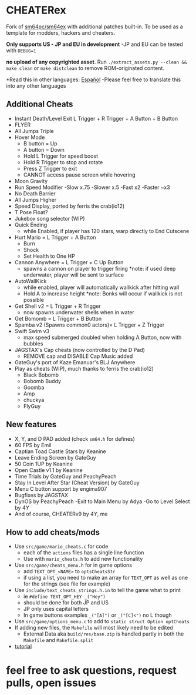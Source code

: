 # CHEATERex
Fork of [sm64pc/sm64ex](https://github.com/sm64pc/sm64ex) with additional patches built-in.
To be used as a template for modders, hackers and cheaters.

**Only supports US - JP and EU in development**
 -JP and EU can be tested with `DEBUG=1`

**no upload of any copyrighted asset**. 
Run `./extract_assets.py --clean && make clean` or `make distclean` to remove ROM-originated content.

*Read this in other languages: [Español](README_es_ES.md)
 -Please feel free to translate this into any other languages 

## Additional Cheats
  * Instant Death/Level Exit L Trigger + R Trigger + A Button + B Button
  * FLYER
  * All Jumps Triple
  * Hover Mode
    - B button = Up
    - A button = Down
    - Hold L Trigger for speed boost
    - Hold R Trigger to stop and rotate
    - Press Z Trigger to exit
    - CANNOT access pause screen while hovering
  * Moon Gravity
  * Run Speed Modifier
    -Slow x.75
    -Slower x.5
    -Fast x2
    -Faster ~x3
  * No Death Barrier
  * All Jumps Higher
  * Speed Display, ported by ferris the crab(io12)
  * T Pose Float?
  * Jukebox song selector (WIP)
  * Quick Ending
    - while Enabled, if player has 120 stars, warp directly to End Cutscene
  * Hurt Mario = L Trigger + A Button
    - Burn
    - Shock
    - Set Health to One HP
  * Cannon Anywhere = L Trigger + C Up Button
    - spawns a cannon on player to trigger firing
    *note: if used deep underwater, player will be sent to surface
  * AutoWallKick
    - while enabled, player will automatically wallkick after hitting wall
    - Hold A to increase height
    *note: Bonks will occur if wallkick is not possible
  * Get Shell v2 = L Trigger + R Trigger
    - now spawns underwater shells when in water
  * Get Bomomb = L Trigger + B Button
  * Spamba v2 (Spawns common0 actors)= L Trigger + Z Trigger
  * Swift Swim v3
      - max speed submerged doubled when holding A Button, now with bubbles
  * JAGSTAX's Cap cheats (now controlled by the D Pad)
    - REMOVE cap and DISABLE Cap Music added
  * GateGuy's port of Kaze Emanuar's BLJ Anywhere
  * Play as cheats (WIP), much thanks to ferris the crab(io12)
    - Black Bobomb
    - Bobomb Buddy
    - Goomba
    - Amp
    - chuckya
    - FlyGuy

## New features
 * X, Y, and D PAD added (check `sm64.h` for defines)
 * 60 FPS by Emil
 * Captian Toad Castle Stars by Keanine
 * Leave Ending Screen by GateGuy
 * 50 Coin 1UP by Keanine
 * Open Castle v1.1 by Keanine
 * Time Trials by GateGuy and PeachyPeach
 * Stay In Level After Star (Cheat Version) by GateGuy
 * Menu C button support by engima907
 * Bugfixes by JAGSTAX
 * DynOS by PeachyPeach
    -Exit to Main Menu by Adya
    -Go to Level Select by $4Y$
 * And of course, CHEATERv9 by $4Y$, me

## How to add cheats/mods
 * Use `src/game/mario_cheats.c` for code
   - each of the `actions` files has a single line function
   - Use with `mario_cheats.h` to add new functionality
 * Use `src/game/cheats_menu.h` for in game options
   - add `TEXT_OPT_<NAME>` to `optsCheatsStr`
   - if using a list, you need to make an array for `TEXT_OPT`
     as well as one for the strings (see file for example)
 * Use `include/text_cheats_strings.h.in` to tell the game what to print
   - ie `#define TEXT_OPT_HEY _("Hey")`
   - should be done for both JP and US
   - JP only uses capital letters
   - In game buttons examples `_("[A]")` or `_("[C]<")` no L though
 * Use `src/game/options_menu.c` to add to `static struct Option optCheats`
 * If adding new files, the `Makefile` will most likely need to be edited
   - External Data aka `build/res/base.zip` is handled partly in both the `Makefile` and `Makefile.split`
 * [tutorial](https://youtu.be/VIB2qKiR8fI)

# feel free to ask questions, request pulls, open issues

